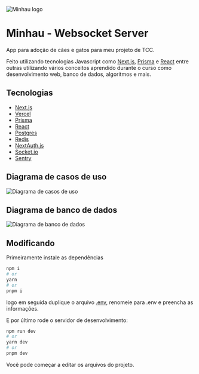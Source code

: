 ![Minhau logo](/../../../../jonatanbortolon/minhau/blob/main/images/logo-small.png)

# Minhau - Websocket Server

App para adoção de cães e gatos para meu projeto de TCC.

Feito utilizando tecnologias Javascript como [Next.js](https://nextjs.org/), [Prisma](https://www.prisma.io) e [React](https://react.dev) entre outras utilizando vários conceitos aprendido durante o curso como desenvolvimento web, banco de dados, algoritmos e mais.

## Tecnologias
  - [Next.js](https://nextjs.org/)
  - [Vercel](https://vercel.com/)
  - [Prisma](https://www.prisma.io)
  - [React](https://react.dev)
  - [Postgres](https://www.postgresql.org/)
  - [Redis](https://redis.io/)
  - [NextAuth.js](https://next-auth.js.org/)
  - [Socket.io](https://socket.io/)
  - [Sentry](https://sentry.io)

## Diagrama de casos de uso
![Diagrama de casos de uso](/../../../../jonatanbortolon/minhau/blob/main/diagrams/use-case-diagram.png)

## Diagrama de banco de dados
![Diagrama de banco de dados](/../../../../jonatanbortolon/minhau/blob/main/diagrams/entity-relationship-diagram.png)

## Modificando

Primeiramente instale as dependências

```bash
npm i
# or
yarn
# or
pnpm i
```

logo em seguida duplique o arquivo [.env](.env.example), renomeie para .env e preencha as informações.

E por último rode o servidor de desenvolvimento:


```bash
npm run dev
# or
yarn dev
# or
pnpm dev
```

Você pode começar a editar os arquivos do projeto.